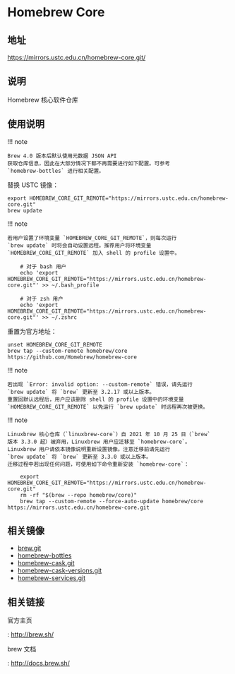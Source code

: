 # Homebrew Core

## 地址

<https://mirrors.ustc.edu.cn/homebrew-core.git/>

## 说明

Homebrew 核心软件仓库

## 使用说明

!!! note

    Brew 4.0 版本后默认使用元数据 JSON API
    获取仓库信息，因此在大部分情况下都不再需要进行如下配置。可参考
    `homebrew-bottles` 进行相关配置。

替换 USTC 镜像：

    export HOMEBREW_CORE_GIT_REMOTE="https://mirrors.ustc.edu.cn/homebrew-core.git"
    brew update

!!! note

    若用户设置了环境变量 `HOMEBREW_CORE_GIT_REMOTE`，则每次运行
    `brew update` 时将会自动设置远程。推荐用户将环境变量
    `HOMEBREW_CORE_GIT_REMOTE` 加入 shell 的 profile 设置中。

        # 对于 bash 用户
        echo 'export HOMEBREW_CORE_GIT_REMOTE="https://mirrors.ustc.edu.cn/homebrew-core.git"' >> ~/.bash_profile

        # 对于 zsh 用户
        echo 'export HOMEBREW_CORE_GIT_REMOTE="https://mirrors.ustc.edu.cn/homebrew-core.git"' >> ~/.zshrc

重置为官方地址：

    unset HOMEBREW_CORE_GIT_REMOTE
    brew tap --custom-remote homebrew/core https://github.com/Homebrew/homebrew-core

!!! note

    若出现 `Error: invalid option: --custom-remote` 错误，请先运行
    `brew update` 将 `brew` 更新至 3.2.17 或以上版本。
    重置回默认远程后，用户应该删除 shell 的 profile 设置中的环境变量
    `HOMEBREW_CORE_GIT_REMOTE` 以免运行 `brew update` 时远程再次被更换。

!!! note

    Linuxbrew 核心仓库（`linuxbrew-core`）自 2021 年 10 月 25 日（`brew`
    版本 3.3.0 起）被弃用，Linuxbrew 用户应迁移至 `homebrew-core`。
    Linuxbrew 用户请依本镜像说明重新设置镜像。注意迁移前请先运行
    `brew update` 将 `brew` 更新至 3.3.0 或以上版本。
    迁移过程中若出现任何问题，可使用如下命令重新安装 `homebrew-core`：

        export HOMEBREW_CORE_GIT_REMOTE="https://mirrors.ustc.edu.cn/homebrew-core.git"
        rm -rf "$(brew --repo homebrew/core)"
        brew tap --custom-remote --force-auto-update homebrew/core https://mirrors.ustc.edu.cn/homebrew-core.git


## 相关镜像

-   [brew.git](brew.git.md)
-   [homebrew-bottles](homebrew-bottles.md)
-   [homebrew-cask.git](homebrew-cask.git.md)
-   [homebrew-cask-versions.git](homebrew-cask-versions.git.md)
-   [homebrew-services.git](homebrew-services.git.md)

## 相关链接

官方主页

:   <http://brew.sh/>

brew 文档

:   <http://docs.brew.sh/>
